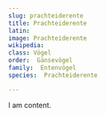 ```yaml
---
slug: prachteiderente
title: Prachteiderente
latin:
image: Prachteiderente
wikipedia: 
class: Vögel
order:  Gänsevögel
family:  Entenvögel 
species:  Prachteiderente

---
```


I am content.
